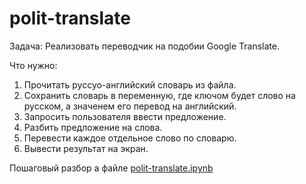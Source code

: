 # polit-translate

Задача: Реализовать переводчик на подобии Google Translate.

Что нужно:
1. Прочитать руссуо-английский словарь из файла.
2. Сохранить словарь в переменную, где ключом будет слово на русском, а значенем его перевод на английский.
3. Запросить пользователя ввести предложение.
4. Разбить предложение на слова.
5. Перевести каждое отдельное слово по словарю.
6. Вывести результат на экран.

Пошаговый разбор а файле [polit-translate.ipynb](polit-translate.ipynb)
